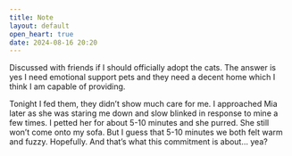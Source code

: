 ```yaml
---
title: Note
layout: default
open_heart: true
date: 2024-08-16 20:20
---
```


Discussed with friends if I should officially adopt the cats. The answer is yes I need emotional support pets and they need a decent home which I think I am capable of providing. 

Tonight I fed them, they didn’t show much care for me. I approached Mia later as she was staring me down and slow blinked in response to mine a few times. I petted her for about 5-10 minutes and she purred. She still won’t come onto my sofa. But I guess that 5-10 minutes we both felt warm and fuzzy. Hopefully. And that’s what this commitment is about… yea?
